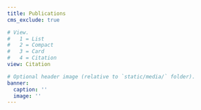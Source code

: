 ```yaml
---
title: Publications
cms_exclude: true

# View.
#   1 = List
#   2 = Compact
#   3 = Card
#   4 = Citation
view: Citation

# Optional header image (relative to `static/media/` folder).
banner:
  caption: ''
  image: ''
---
```

